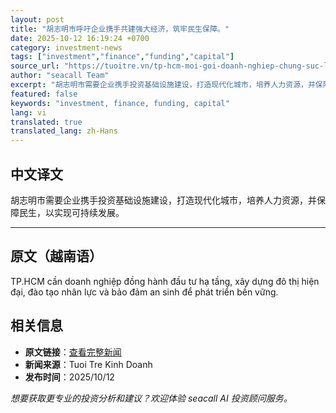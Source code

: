 ```yaml
---
layout: post
title: "胡志明市呼吁企业携手共建强大经济，筑牢民生保障。"
date: 2025-10-12 16:19:24 +0700
category: investment-news
tags: ["investment","finance","funding","capital"]
source_url: "https://tuoitre.vn/tp-hcm-moi-goi-doanh-nghiep-chung-suc-lam-kinh-te-manh-dung-an-sinh-vung-20251012155143477.htm"
author: "seacall Team"
excerpt: "胡志明市需要企业携手投资基础设施建设，打造现代化城市，培养人力资源，并保障民生，以实现可持续发展。..."
featured: false
keywords: "investment, finance, funding, capital"
lang: vi
translated: true
translated_lang: zh-Hans
---
```


## 中文译文

胡志明市需要企业携手投资基础设施建设，打造现代化城市，培养人力资源，并保障民生，以实现可持续发展。

---

## 原文（越南语）

TP.HCM cần doanh nghiệp đồng hành đầu tư hạ tầng, xây dựng đô thị hiện đại, đào tạo nhân lực và bảo đảm an sinh để phát triển bền vững.

## 相关信息

- **原文链接**：[查看完整新闻](https://tuoitre.vn/tp-hcm-moi-goi-doanh-nghiep-chung-suc-lam-kinh-te-manh-dung-an-sinh-vung-20251012155143477.htm)
- **新闻来源**：Tuoi Tre Kinh Doanh
- **发布时间**：2025/10/12

*想要获取更专业的投资分析和建议？欢迎体验 seacall AI 投资顾问服务。*